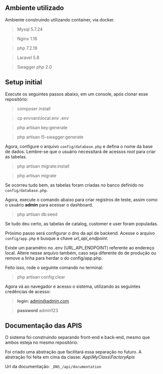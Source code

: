 ## Ambiente utilizado

Ambiente construindo utilizando container, via docker.

> Mysql 5.7.24

> Nginx 1.16

> php 7.2.19

> Laravel 5.8

> Swagger php 2.0

## Setup initial

Execute os seguintes passos abaixo, em um console, após clonar esse repositório:

> composer install

> cp envvars\local.env .env

> php artisan key:generate

> php artisan l5-swagger:generate

Agora, configure o arquivo `config/database.php` e defina o nome da base de dados.
Lembre-se que o usuário necessitará de acessos *root* para criar as tabelas.

> php artisan migrate:install

> php artisan migrate

Se ocorreu tudo bem, as tabelas foram criadas no banco definido no `config/database.php`.

Agora, execute o comando abaixo para criar registros de teste, assim como o 
usuário **admin** para acessar o dashboard.

> php artisan db:seed

Se tudo deu certo, as tabelas de catalog, customer e user foram populadas.

Próximo passo será configurar o dns da api de backend. Acesse o arquivo `config/app.php`
e busque a chave *url_api_endpoint*. 

Existe um paramêtro no .env (URL_API_ENDPOINT) referente 
ao endereço local. Altere nesse arquivo também, caso seja diferente do de produção 
ou remove a linha para herdar o do config/app.php.

Feito isso, rode o seguinte comando no terminal:

> php artisan config:clear

Agora vá ao navegador e acesso o sistema, utilizando as seguintes credências de acesso:

> **login:** admin@admin.com

> **password** admin123

## Documentação das APIS

O sistema foi construindo separando front-end e back-end, mesmo que ambos esteja
no mesmo repositório. 

Foi criado uma abstração que facilitará essa separação no futuro. 
A abstração foi feita em cima da classe: *App\MyClass\FactoryApis*

Url da documentação: `_DNS_/api/documentation`

